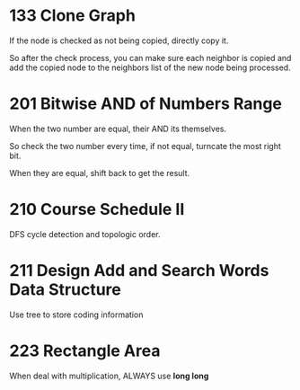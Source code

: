 # 133 Clone Graph
If the node is checked as not being copied, directly copy it.

So after the check process, you can make sure each neighbor is copied and add the copied node to the neighbors list of the new node being processed.

# 201 Bitwise AND of Numbers Range
When the two number are equal, their AND its themselves. 

So check the two number every time, if not equal, turncate the most right bit.

When they are equal, shift back to get the result.

# 210 Course Schedule II
DFS cycle detection and topologic order.

# 211 Design Add and Search Words Data Structure
Use tree to store coding information

# 223 Rectangle Area
When deal with multiplication, ALWAYS use **long long**
